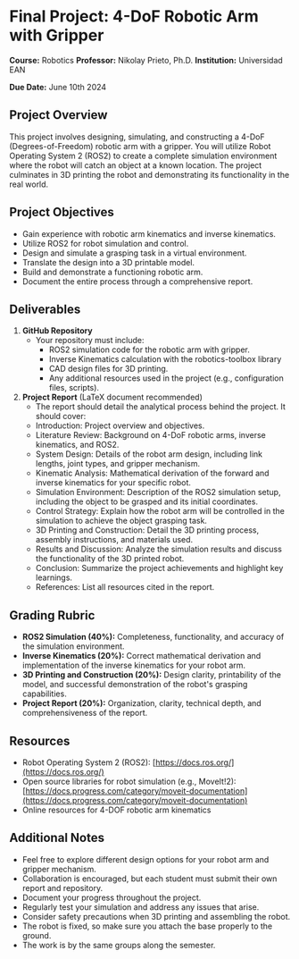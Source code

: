 # Final Project: 4-DoF Robotic Arm with Gripper

**Course:** Robotics
**Professor:** Nikolay Prieto, Ph.D.
**Institution:** Universidad EAN

**Due Date:** June 10th 2024

## Project Overview

This project involves designing, simulating, and constructing a 4-DoF (Degrees-of-Freedom) robotic arm with a gripper. You will utilize Robot Operating System 2 (ROS2) to create a complete simulation environment where the robot will catch an object at a known location. The project culminates in 3D printing the robot and demonstrating its functionality in the real world.

## Project Objectives

* Gain experience with robotic arm kinematics and inverse kinematics.
* Utilize ROS2 for robot simulation and control.
* Design and simulate a grasping task in a virtual environment.
* Translate the design into a 3D printable model.
* Build and demonstrate a functioning robotic arm.
* Document the entire process through a comprehensive report.

## Deliverables

1. **GitHub Repository**
   * Your repository must include:
        * ROS2 simulation code for the robotic arm with gripper.
        * Inverse Kinematics calculation with the robotics-toolbox library
        * CAD design files for 3D printing.
        * Any additional resources used in the project (e.g., configuration files, scripts).
2. **Project Report** (LaTeX document recommended)
    * The report should detail the analytical process behind the project. It should cover:
    * Introduction: Project overview and objectives.
    * Literature Review: Background on 4-DoF robotic arms, inverse kinematics, and ROS2.
    * System Design: Details of the robot arm design, including link lengths, joint types, and gripper mechanism.
    * Kinematic Analysis: Mathematical derivation of the forward and inverse kinematics for your specific robot.
    * Simulation Environment: Description of the ROS2 simulation setup, including the object to be grasped and its initial coordinates.
    * Control Strategy: Explain how the robot arm will be controlled in the simulation to achieve the object grasping task.
    * 3D Printing and Construction: Detail the 3D printing process, assembly instructions, and materials used.
    * Results and Discussion: Analyze the simulation results and discuss the functionality of the 3D printed robot. 
    * Conclusion: Summarize the project achievements and highlight key learnings.
    * References: List all resources cited in the report.

## Grading Rubric

* **ROS2 Simulation (40%):** Completeness, functionality, and accuracy of the simulation environment.
* **Inverse Kinematics (20%):** Correct mathematical derivation and implementation of the inverse kinematics for your robot arm.
* **3D Printing and Construction (20%):** Design clarity, printability of the model, and successful demonstration of the robot's grasping capabilities.
* **Project Report (20%):** Organization, clarity, technical depth, and comprehensiveness of the report.

## Resources

* Robot Operating System 2 (ROS2): [https://docs.ros.org/](https://docs.ros.org/)
* Open source libraries for robot simulation (e.g., MoveIt!2): [https://docs.progress.com/category/moveit-documentation](https://docs.progress.com/category/moveit-documentation)
* Online resources for 4-DOF robotic arm kinematics

## Additional Notes

* Feel free to explore different design options for your robot arm and gripper mechanism.
* Collaboration is encouraged, but each student must submit their own report and repository.
* Document your progress throughout the project. 
* Regularly test your simulation and address any issues that arise.
* Consider safety precautions when 3D printing and assembling the robot.
* The robot is fixed, so make sure you attach the base properly to the ground.
* The work is by the same groups along the semester.


